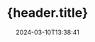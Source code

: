 ---
############################# Static ############################
layout: "auto-gen-metadata"
date: 2024-03-10T13:38:41
draft: false
otherformats: zip xltx xltm xlt xlsx xlsm xlsb xls wmf wav vsx vss vsdx vsd vdx vcr vcf ttf ttc torrent tiff tif psd pptx pptm ppt ppsx ppsm pps potx potm pot png pdf otf otc odt ods msg mpt mpp mp3 mov jpg jpf jpeg jp2 heif heic gif flv epub eml emf dxf dwg dotx dotm dot docx docm doc djvu dicom dcm bmp avi asf mkv one otc djvu

############################# Head ############################
head_title: "{head.title}"
head_description: "{head.description}"

############################# Header ############################
title: "{header.title}"
description: "{header.description}"
bg_image: "https://cms.admin.containerize.com/templates/aspose/App_Themes/V3/images/bg/header1.png"
bg_overlay: false
button:
    enable: true
    icon: "fas fa-arrow-down"
    label: "{header.button_label}"
    link: "https://downloads.groupdocs.com/metadata/net"

############################# SubMenu ############################
submenu:
    enable: true

    left:
        img_alt: "GroupDocs.Metadata for .NET"
        image: "https://cms.admin.containerize.com/templates/groupdocs/images/product-logos/90x90-noborder/groupdocs-metadata-net.png"
        product: "GroupDocs.Metadata"
        platform: ".NET"

    middle:
        button:

            # button loop
            - link: "https://apireference.groupdocs.com/metadata/net"
              text: "{submenu.content_middle.button_text_1}"

            # button loop
            - link: "https://github.com/groupdocs-metadata"
              text: "{submenu.content_middle.button_text_2}"

            # button loop
            - link: "https://products.groupdocs.app/metadata/family"
              text: "{submenu.content_middle.button_text_3}"

            # button loop
            - link: "https://purchase.groupdocs.com/pricing/metadata/net"
              text: "{submenu.content_middle.button_text_4}"

    right:
        link_download: "https://downloads.groupdocs.com/metadata"
        link_learn: "https://docs.groupdocs.com/metadata/net"
        link_buy: "https://purchase.groupdocs.com"

############################# About ############################
about:
    enable: true
    title: "{about.title}"
    content: |
        {about.h1}

############################# Steps ############################
steps:
    enable: true
    title_left: "{steps.title_left}"
    content_left: |
        {steps.content_left.description}
        
        * {steps.content_left.step_1}
        * {steps.content_left.step_2}
        * {steps.content_left.step_3}
        * {steps.content_left.step_4}

    title_right: "{steps.title_right}"
    content_right: |
        {steps.content_right.description}

        * {steps.content_right.step_1}
        * {steps.content_right.step_2}
        * {steps.content_right.step_3}: .NET Framework, .NET Standard, .NET Core, Mono
        * {steps.content_right.step_4}
         
    code: |
        ```csharp    
        using (var metadata = new GroupDocs.Metadata.Metadata("input.webp"))
        {
            // {steps.code.remove_mention_comment}
            // {steps.code.remove_prop_comment}
            var affected = metadata.RemoveProperties(p => p.Tags.Any(t => t.Category == Tags.Person) || p.Name == "CustomProperty");
            Console.WriteLine("Affected properties: {0}", affected);
            metadata.Save("output.webp");
        }
        ```

############################# Demos ############################
demos:
    enable: true
    title: "{demos.title}"
    content: |
       {demos.h1}
       {demos.h2}
        
############################# About Formats ############################
about_formats:
    enable: true

############################# More Formats ############################
more_formats:
    enable: true
    title: "{more_formats.title}"
    content: |
        {more_formats.content}

############################# Back to top ###############################
back_to_top:
    enable: true
---